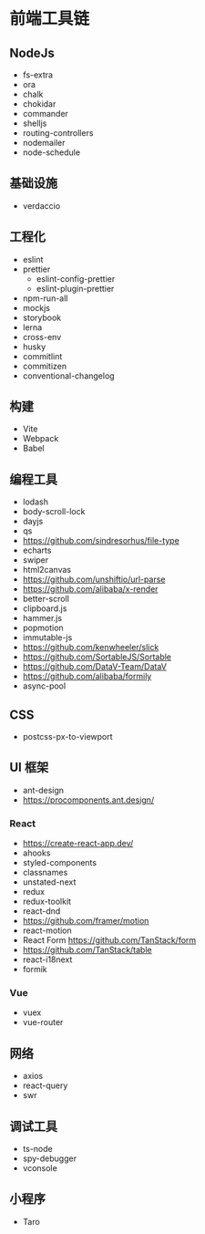 # 前端工具链

## NodeJs

- fs-extra
- ora
- chalk
- chokidar
- commander
- shelljs
- routing-controllers
- nodemailer
- node-schedule

## 基础设施

- verdaccio

## 工程化

- eslint
- prettier
  - eslint-config-prettier
  - eslint-plugin-prettier
- npm-run-all
- mockjs
- storybook
- lerna
- cross-env
- husky
- commitlint
- commitizen
- conventional-changelog

## 构建

- Vite
- Webpack
- Babel

## 编程工具

- lodash
- body-scroll-lock
- dayjs
- qs
- <https://github.com/sindresorhus/file-type>
- echarts
- swiper
- html2canvas
- <https://github.com/unshiftio/url-parse>
- <https://github.com/alibaba/x-render>
- better-scroll
- clipboard.js
- hammer.js
- popmotion
- immutable-js
- <https://github.com/kenwheeler/slick>
- <https://github.com/SortableJS/Sortable>
- <https://github.com/DataV-Team/DataV>
- <https://github.com/alibaba/formily>
- async-pool

## CSS

- postcss-px-to-viewport

## UI 框架

- ant-design
- <https://procomponents.ant.design/>

### React

- <https://create-react-app.dev/>
- ahooks
- styled-components
- classnames
- unstated-next
- redux
- redux-toolkit
- react-dnd
- <https://github.com/framer/motion>
- react-motion
- React Form <https://github.com/TanStack/form>
- https://github.com/TanStack/table
- react-i18next
- formik

### Vue

- vuex
- vue-router

## 网络

- axios
- react-query
- swr

## 调试工具

- ts-node
- spy-debugger
- vconsole

## 小程序

- Taro
